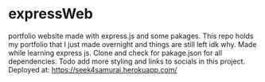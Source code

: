 # expressWeb
 portfolio website made with express.js and some pakages.
 This repo holds my portfolio that I just made overnight and things are still left idk why. Made while learning express js. Clone and check for pakage.json for all dependencies. Todo add more styling and links to socials in this project.
 Deployed at: https://seek4samurai.herokuapp.com/
